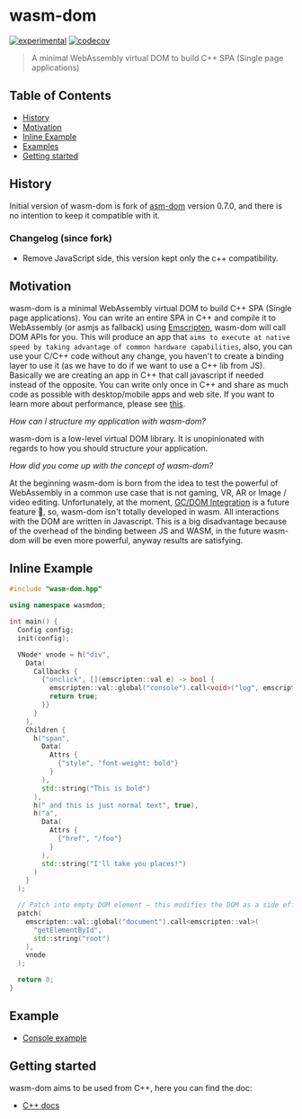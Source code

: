 # wasm-dom

[![experimental](http://badges.github.io/stability-badges/dist/experimental.svg)](http://github.com/badges/stability-badges)
[![codecov](https://codecov.io/github/theo-dep/wasm-dom/graph/badge.svg?token=Q96WRJMWUJ)](https://codecov.io/github/theo-dep/wasm-dom)

> A minimal WebAssembly virtual DOM to build C++ SPA (Single page applications)

## Table of Contents

- [History](#history)
- [Motivation](#motivation)
- [Inline Example](#inline-example)
- [Examples](#examples)
- [Getting started](#getting-started)

## History

Initial version of wasm-dom is fork of [asm-dom](https://github.com/mbasso/asm-dom) version 0.7.0, and there is no intention to keep it compatible with it.

### Changelog (since fork)

- Remove JavaScript side, this version kept only the c++ compatibility.

## Motivation

wasm-dom is a minimal WebAssembly virtual DOM to build C++ SPA (Single page applications). You can write an entire SPA in C++ and compile it to WebAssembly (or asmjs as fallback) using [Emscripten](https://emscripten.org/), wasm-dom will call DOM APIs for you. This will produce an app that `aims to execute at native speed by taking advantage of common hardware capabilities`, also, you can use your C/C++ code without any change, you haven't to create a binding layer to use it (as we have to do if we want to use a C++ lib from JS). Basically we are creating an app in C++ that call javascript if needed instead of the opposite. You can write only once in C++ and share as much code as possible with desktop/mobile apps and web site. If you want to learn more about performance, please see [this](https://github.com/mbasso/asm-dom/tree/master/benchmarks).

*How can I structure my application with wasm-dom?*

wasm-dom is a low-level virtual DOM library. It is unopinionated with regards to how you should structure your application.

*How did you come up with the concept of wasm-dom?*

At the beginning wasm-dom is born from the idea to test the powerful of WebAssembly in a common use case that is not gaming, VR, AR or Image / video editing. Unfortunately, at the moment, [GC/DOM Integration](http://webassembly.org/docs/future-features/) is a future feature 🦄, so, wasm-dom isn't totally developed in wasm. All interactions with the DOM are written in Javascript. This is a big disadvantage because of the overhead of the binding between JS and WASM, in the future wasm-dom will be even more powerful, anyway results are satisfying.

## Inline Example

```c++
#include "wasm-dom.hpp"

using namespace wasmdom;

int main() {
  Config config;
  init(config);

  VNode* vnode = h("div",
    Data(
      Callbacks {
        {"onclick", [](emscripten::val e) -> bool {
          emscripten::val::global("console").call<void>("log", emscripten::val("clicked"));
          return true;
        }}
      }
    ),
    Children {
      h("span",
        Data(
          Attrs {
            {"style", "font-weight: bold"}
          }
        ),
        std::string("This is bold")
      ),
      h(" and this is just normal text", true),
      h("a",
        Data(
          Attrs {
            {"href", "/foo"}
          }
        ),
        std::string("I'll take you places!")
      )
    }
  );

  // Patch into empty DOM element – this modifies the DOM as a side effect
  patch(
    emscripten::val::global("document").call<emscripten::val>(
      "getElementById",
      std::string("root")
    ),
    vnode
  );

  return 0;
}
```

## Example

- [Console example](/examples/console/main.cpp)

## Getting started

wasm-dom aims to be used from C++, here you can find the doc:

- [C++ docs](/docs/installation.md)
